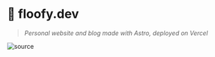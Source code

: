 # 🐾 floofy.dev

> _Personal website and blog made with Astro, deployed on Vercel_

![source](https://noel-is.gay/images/481ea83e.png)
